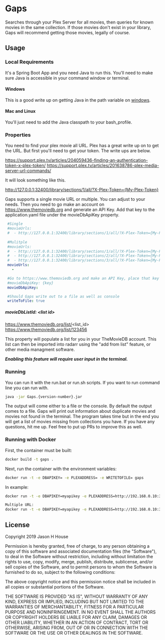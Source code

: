 # Gaps
Searches through your Plex Server for all movies, then queries for known movies in the same collection. If those movies don't exist in your library, Gaps will recommend getting those movies, legally of course.

## Usage
### Local Requirements

It's a Spring Boot App and you need Java to run this. You'll need to make sure Java is accessible in your command window or terminal. 

#### Windows 
This is a good write up on getting Java in the path variable on [windows](https://javatutorial.net/set-java-home-windows-10). 

#### Mac and Linux
You'll just need to add the Java classpath to your bash_profile.

### Properties
You need to find your plex movie all URL. Plex has a great write up on to get the URL. But first you'll need to get your token. The write ups are below.

https://support.plex.tv/articles/204059436-finding-an-authentication-token-x-plex-token/
https://support.plex.tv/articles/201638786-plex-media-server-url-commands/

It will look something like this.

http://127.0.0.1:32400/library/sections/1/all/?X-Plex-Token={My-Plex-Token}

Gaps supports a single movie URL or multiple. You can adjust to your needs. Then you need to go make an account on https://www.themoviedb.org and generate an API Key. Add that key to the application.yaml file under the movieDbApiKey property.
 ```yaml
  #Single
  #movieUrls:
  #  - http://127.0.0.1:32400/library/sections/1/all/?X-Plex-Token={My-Plex-Token}
  
  #Mulitple
  #movieUrls:
  #  - http://127.0.0.1:32400/library/sections/1/all/?X-Plex-Token={My-Plex-Token}
  #  - http://127.0.0.1:32400/library/sections/2/all/?X-Plex-Token={My-Plex-Token}
  #  - http://127.0.0.1:32400/library/sections/3/all/?X-Plex-Token={My-Plex-Token}
  movieUrls:
    - 

  #Go to https://www.themoviedb.org and make an API Key, place that key here
  #movieDbApiKey: {key}
  movieDbApiKey:

  #Should Gaps write out to a file as well as console
  writeToFile: true
```


##### movieDbListId: \<list id>  
https://www.themoviedb.org/list/<list_id>  
https://www.themoviedb.org/list/123456
 
This property will populate a list for you in your TheMovieDB account. This list can then be imported into radarr using the "add from list" feature, or other media managment software.

**_**Enabling this feature will require user input in the terminal.**_**

### Running

You can run it with the run.bat or run.sh scripts. If you want to run command line you can run with. 
```bash
java -jar Gaps.{version-number}.jar
```
The output will come either to a file or the console. By default the output comes to a file. Gaps will print out information about duplicate movies and movies not found in the terminal. The program takes time but in the end you will get a list of movies missing from collections you have. If you have any questions, hit me up. Feel free to put up PRs to improve this as well.

### Running with Docker

First, the container must be built:

```bash
docker build -t gaps .
```

Next, run the container with the environment variables:

```bash
docker run -t -e DBAPIKEY= -e PLEXADDRESS= -e WRITETOFILE= gaps  
```

In example:

```bash
docker run -t -e DBAPIKEY=myapikey -e PLEXADDRESS=http://192.168.0.10:32400/library/sections/1/all/?X-Plex-Token=plextoken -e WRITETOFILE=true gaps

Multiple URL:
docker run -t -e DBAPIKEY=myapikey -e PLEXADDRESS=http://192.168.0.10:32400/library/sections/1/all/?X-Plex-Token=plextoken,http://192.168.0.10:32400/library/sections/2/all/?X-Plex-Token=plextoken  -e WRITETOFILE=true gaps
```

## License
Copyright 2019 Jason H House

Permission is hereby granted, free of charge, to any person obtaining a copy of this software and associated documentation files (the "Software"), to deal in the Software without restriction, including without limitation the rights to use, copy, modify, merge, publish, distribute, sublicense, and/or sell copies of the Software, and to permit persons to whom the Software is furnished to do so, subject to the following conditions:

The above copyright notice and this permission notice shall be included in all copies or substantial portions of the Software.

THE SOFTWARE IS PROVIDED "AS IS", WITHOUT WARRANTY OF ANY KIND, EXPRESS OR IMPLIED, INCLUDING BUT NOT LIMITED TO THE WARRANTIES OF MERCHANTABILITY, FITNESS FOR A PARTICULAR PURPOSE AND NONINFRINGEMENT. IN NO EVENT SHALL THE AUTHORS OR COPYRIGHT HOLDERS BE LIABLE FOR ANY CLAIM, DAMAGES OR OTHER LIABILITY, WHETHER IN AN ACTION OF CONTRACT, TORT OR OTHERWISE, ARISING FROM, OUT OF OR IN CONNECTION WITH THE SOFTWARE OR THE USE OR OTHER DEALINGS IN THE SOFTWARE.

